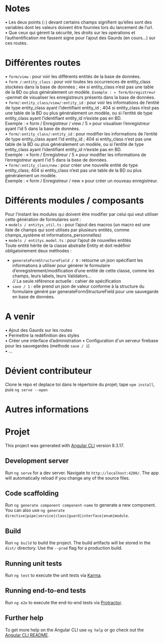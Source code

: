 # Notes 
•	Les deux points (`:`) devant certains champs signifient qu’elles sont des variables dont les valeurs doivent être fournies lors du lancement de l’url.  
•	Que ceux qui gèrent la sécurité, les droits sur les opérations et l’authentification me fassent signe pour l’ajout des Gaurds (en cours…) sur ces routes.

# Différentes routes 
•	`form/view` : pour voir les différents entités de la base de données.  
•  `form /:entity_class` : pour voir toutes les occurrences de entity_class stockées dans la base de données ; `404` si entity_class n’est pas une table de la BD ou plus généralement un modèle.  `
Exemple : « form/Enregistreur  » `permet de visualiser les enregistreurs présents dans la base de données.  
•	`form/:entity_class/view/:entity_id` : pour voir  les informations de l’entité de type entity_class ayant l’identifiant  entity_id ; 404 si entity_class n’est pas une table de la BD ou plus généralement un modèle, ou si l’entité de type entity_class  ayant l’identifiant  entity_id  n’existe pas en BD.  
Exemple : « form / Enregistreur / view / 5 » pour visualiser l’enregistreur ayant l’id 5 dans la base de données.  
•  `form/:entity_class/:entity_id`  : pour modifier  les informations de l’entité de type entity_class ayant l’id  entity_id ; 404 si entity_class n’est pas une table de la BD ou plus généralement un modèle, ou si l’entité de type entity_class  ayant l’identifiant  entity_id  n’existe pas en BD.  
Exemple : « form / Enregistreur / 5 » pour modifier les informations de l’enregistreur ayant l’id 5 dans la base de données.  
•	`form/:entity_class/new` : pour créer une nouvelle entité de type entity_class; 404 si entity_class n’est pas une table de la BD ou plus généralement un modèle.  
Exemple : « form / Enregistreur / new » pour créer un nouveau enregistreur.  

# Différents modules / composants
Pour l’instant les modules qui doivent être modifier par celui qui veut utiliser cette génération de formulaires sont :  
•	`models / entitys_util.ts` : pour l’ajout des macros (un macro est une liste de champs qui sont utilisés par plusieurs entités, comme champs_système et informations_personnelles)  
•	`models / entitys.model.ts` : pour l’ajout de nouvelles entités  
Toute entité hérite de la classe abstraite Entity et doit redéfinir obligatoirement deux méthodes :  
-	`generateFormStructureField / 0` : retourne un json spécifiant les informations à utiliser pour générer le formulaire d’enregistrement/modification d’une entité de cette classe, comme les champs, leurs labels, leurs Validators…  
// La seule référence actuelle : cahier de spécification  
-	`save / 1` : elle prend un json de valeur conforme à la structure du formulaire généré par generateFormStructureField pour une sauvegarde en base de données.  

# A venir 
•	Ajout des Gaurds sur les routes  
•	Permettre la redéfinition des styles  
•	Créer une interface d’administration
•  Configuration d'un serveur firebase pour les sauvegardes (methode `save / 1`)  
•	…  

# Dévient contributeur 
Clone le répo et deplace toi dans le répertoire du projet; tape `npm install`, puis `ng serve --open`
   
# Autres informations

# Projet

This project was generated with [Angular CLI](https://github.com/angular/angular-cli) version 8.3.17.

## Development server

Run `ng serve` for a dev server. Navigate to `http://localhost:4200/`. The app will automatically reload if you change any of the source files.

## Code scaffolding

Run `ng generate component component-name` to generate a new component. You can also use `ng generate directive|pipe|service|class|guard|interface|enum|module`.

## Build

Run `ng build` to build the project. The build artifacts will be stored in the `dist/` directory. Use the `--prod` flag for a production build.

## Running unit tests

Run `ng test` to execute the unit tests via [Karma](https://karma-runner.github.io).

## Running end-to-end tests

Run `ng e2e` to execute the end-to-end tests via [Protractor](http://www.protractortest.org/).

## Further help

To get more help on the Angular CLI use `ng help` or go check out the [Angular CLI README](https://github.com/angular/angular-cli/blob/master/README.md).
